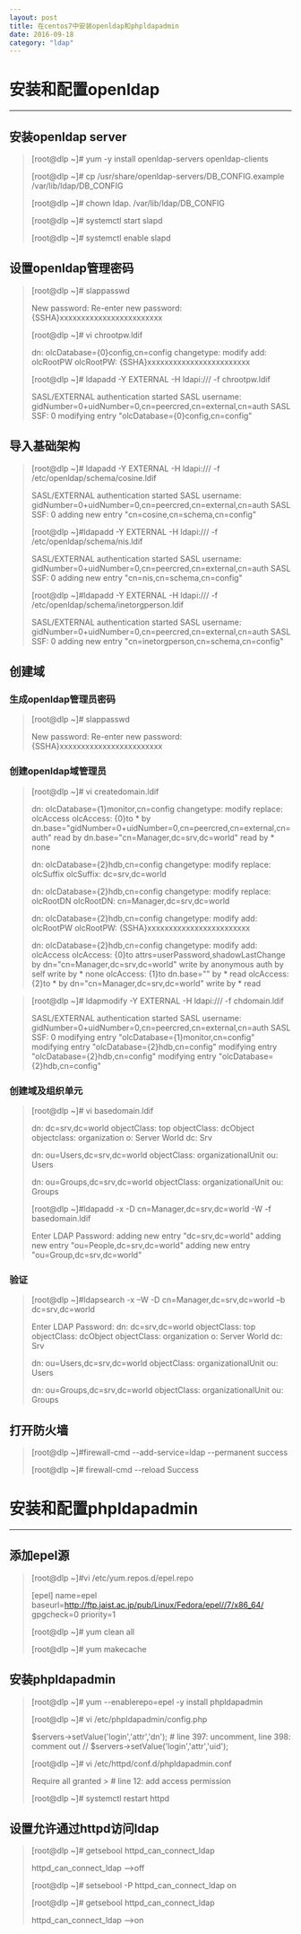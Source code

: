 ```yaml
---
layout: post
title: 在centos7中安装openldap和phpldapadmin
date: 2016-09-18
category: "ldap"
---
```

# 安装和配置openldap #

----------

## 安装openldap server ##
> [root@dlp ~]# yum -y install openldap-servers openldap-clients
> 
> [root@dlp ~]# cp /usr/share/openldap-servers/DB_CONFIG.example /var/lib/ldap/DB_CONFIG 
> 
> [root@dlp ~]# chown ldap. /var/lib/ldap/DB_CONFIG 
> 
> [root@dlp ~]# systemctl start slapd 
> 
> [root@dlp ~]# systemctl enable slapd 

## 设置openldap管理密码 ##

> [root@dlp ~]# slappasswd 
> 
> New password:
> Re-enter new password:
> {SSHA}xxxxxxxxxxxxxxxxxxxxxxxx
> 
> [root@dlp ~]# vi chrootpw.ldif
> 
>  dn: olcDatabase={0}config,cn=config
> changetype: modify
> add: olcRootPW
> olcRootPW: {SSHA}xxxxxxxxxxxxxxxxxxxxxxxx
> 
> [root@dlp ~]# ldapadd -Y EXTERNAL -H ldapi:/// -f chrootpw.ldif 
> 
> SASL/EXTERNAL authentication started
> SASL username: gidNumber=0+uidNumber=0,cn=peercred,cn=external,cn=auth
> SASL SSF: 0
> modifying entry "olcDatabase={0}config,cn=config"

## 导入基础架构 ##

> [root@dlp ~]# ldapadd -Y EXTERNAL -H ldapi:/// -f /etc/openldap/schema/cosine.ldif
> 
> SASL/EXTERNAL authentication started
> SASL username: gidNumber=0+uidNumber=0,cn=peercred,cn=external,cn=auth
> SASL SSF: 0
> adding new entry "cn=cosine,cn=schema,cn=config"
> 
> [root@dlp ~]#ldapadd -Y EXTERNAL -H ldapi:/// -f /etc/openldap/schema/nis.ldif
>  
> SASL/EXTERNAL authentication started
> SASL username: gidNumber=0+uidNumber=0,cn=peercred,cn=external,cn=auth
> SASL SSF: 0
> adding new entry "cn=nis,cn=schema,cn=config"
> 
> [root@dlp ~]#ldapadd -Y EXTERNAL -H ldapi:/// -f /etc/openldap/schema/inetorgperson.ldif 
> 
> SASL/EXTERNAL authentication started
> SASL username: gidNumber=0+uidNumber=0,cn=peercred,cn=external,cn=auth
> SASL SSF: 0
> adding new entry "cn=inetorgperson,cn=schema,cn=config"

## 创建域 ##

### 生成openldap管理员密码 ###

> [root@dlp ~]# slappasswd 
> 
> New password:
> Re-enter new password:
> {SSHA}xxxxxxxxxxxxxxxxxxxxxxxx

### 创建openldap域管理员 ###
> [root@dlp ~]# vi createdomain.ldif
> 
> dn: olcDatabase={1}monitor,cn=config
> changetype: modify
> replace: olcAccess
> olcAccess: {0}to * by dn.base="gidNumber=0+uidNumber=0,cn=peercred,cn=external,cn=auth" read by  dn.base="cn=Manager,dc=srv,dc=world" read by * none
> 
> dn: olcDatabase={2}hdb,cn=config
> changetype: modify
> replace: olcSuffix
> olcSuffix: dc=srv,dc=world
> 
> dn: olcDatabase={2}hdb,cn=config
> changetype: modify
> replace: olcRootDN
> olcRootDN: cn=Manager,dc=srv,dc=world
> 
> dn: olcDatabase={2}hdb,cn=config
> changetype: modify
> add: olcRootPW
> olcRootPW: {SSHA}xxxxxxxxxxxxxxxxxxxxxxxx
> 
> dn: olcDatabase={2}hdb,cn=config
> changetype: modify
> add: olcAccess
> olcAccess: {0}to attrs=userPassword,shadowLastChange by  dn="cn=Manager,dc=srv,dc=world" write by anonymous auth by self write by * none
> olcAccess: {1}to dn.base="" by * read
> olcAccess: {2}to * by dn="cn=Manager,dc=srv,dc=world" write by * read

> [root@dlp ~]# ldapmodify -Y EXTERNAL -H ldapi:/// -f chdomain.ldif 
> 
> SASL/EXTERNAL authentication started
> SASL username: gidNumber=0+uidNumber=0,cn=peercred,cn=external,cn=auth
> SASL SSF: 0
> modifying entry "olcDatabase={1}monitor,cn=config"
> modifying entry "olcDatabase={2}hdb,cn=config"
> modifying entry "olcDatabase={2}hdb,cn=config"
> modifying entry "olcDatabase={2}hdb,cn=config"

### 创建域及组织单元 ###
> [root@dlp ~]# vi basedomain.ldif
> 
> dn: dc=srv,dc=world
> objectClass: top
> objectClass: dcObject
> objectclass: organization
> o: Server World
> dc: Srv
> 
> dn: ou=Users,dc=srv,dc=world
> objectClass: organizationalUnit
> ou: Users
> 
> dn: ou=Groups,dc=srv,dc=world
> objectClass: organizationalUnit
> ou: Groups
> 
> [root@dlp ~]#ldapadd -x -D cn=Manager,dc=srv,dc=world -W -f basedomain.ldif 
> 
> Enter LDAP Password:
> adding new entry "dc=srv,dc=world"
> adding new entry "ou=People,dc=srv,dc=world"
> adding new entry "ou=Group,dc=srv,dc=world"

### 验证 ###
> [root@dlp ~]#ldapsearch -x –W -D cn=Manager,dc=srv,dc=world –b dc=srv,dc=world
> 
> Enter LDAP Password:
> dn: dc=srv,dc=world
> objectClass: top
> objectClass: dcObject
> objectClass: organization
> o: Server World
> dc: Srv
> 
> dn: ou=Users,dc=srv,dc=world
> objectClass: organizationalUnit
> ou: Users
> 
> dn: ou=Groups,dc=srv,dc=world
> objectClass: organizationalUnit
> ou: Groups

## 打开防火墙 ##
> [root@dlp ~]#firewall-cmd --add-service=ldap --permanent
> success
> 
> [root@dlp ~]# firewall-cmd --reload
> Success

# 安装和配置phpldapadmin #

----------

## 添加epel源 ##
> [root@dlp ~]#vi /etc/yum.repos.d/epel.repo
> 
> [epel]
> name=epel
> baseurl=http://ftp.jaist.ac.jp/pub/Linux/Fedora/epel//7/x86_64/
> gpgcheck=0
> priority=1
> 
> [root@dlp ~]# yum clean all
> 
> [root@dlp ~]# yum makecache

## 安装phpldapadmin ##
> [root@dlp ~]# yum --enablerepo=epel -y install phpldapadmin
> 
> [root@dlp ~]# vi /etc/phpldapadmin/config.php
> 
> $servers->setValue('login','attr','dn');  # line 397: uncomment, line 398: comment out
> // $servers->setValue('login','attr','uid');
> 
> [root@dlp ~]# vi /etc/httpd/conf.d/phpldapadmin.conf
> 
> Require all granted  > # line 12: add access permission
> 
> [root@dlp ~]# systemctl restart httpd 

## 设置允许通过httpd访问ldap ##
> [root@dlp ~]# getsebool httpd_can_connect_ldap
> 
> httpd_can_connect_ldap -->off
> 
> [root@dlp ~]# setsebool -P httpd_can_connect_ldap on
> 
> [root@dlp ~]# getsebool httpd_can_connect_ldap
> 
> httpd_can_connect_ldap -->on
